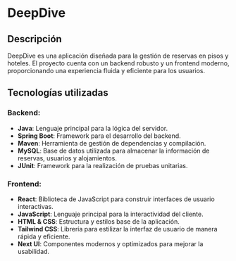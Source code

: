 # DeepDive

## Descripción
DeepDive es una aplicación diseñada para la gestión de reservas en pisos y hoteles. El proyecto cuenta con un backend robusto y un frontend moderno, proporcionando una experiencia fluida y eficiente para los usuarios.

## Tecnologías utilizadas

### Backend:
- **Java**: Lenguaje principal para la lógica del servidor.
- **Spring Boot**: Framework para el desarrollo del backend.
- **Maven**: Herramienta de gestión de dependencias y compilación.
- **MySQL**: Base de datos utilizada para almacenar la información de reservas, usuarios y alojamientos.
- **JUnit**: Framework para la realización de pruebas unitarias.

### Frontend:
- **React**: Biblioteca de JavaScript para construir interfaces de usuario interactivas.
- **JavaScript**: Lenguaje principal para la interactividad del cliente.
- **HTML & CSS**: Estructura y estilos base de la aplicación.
- **Tailwind CSS**: Librería para estilizar la interfaz de usuario de manera rápida y eficiente.
- **Next UI**: Componentes modernos y optimizados para mejorar la usabilidad.
